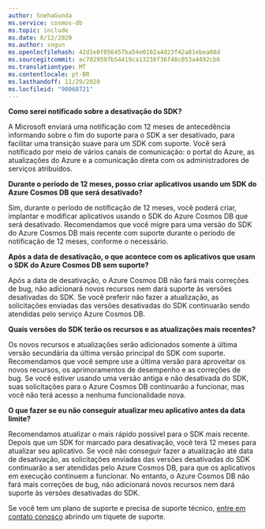 ```yaml
---
author: SnehaGunda
ms.service: cosmos-db
ms.topic: include
ms.date: 8/12/2020
ms.author: sngun
ms.openlocfilehash: 42d1e0f056457ba54e0102a4d23f42a81ebea08d
ms.sourcegitcommit: ac7029597b54419ca13238f36f48c053a4492cb6
ms.translationtype: MT
ms.contentlocale: pt-BR
ms.lasthandoff: 11/29/2020
ms.locfileid: "90068721"
---
```

**Como serei notificado sobre a desativação do SDK?**

A Microsoft enviará uma notificação com 12 meses de antecedência informando sobre o fim do suporte para o SDK a ser desativado, para facilitar uma transição suave para um SDK com suporte. Você será notificado por meio de vários canais de comunicação: o portal do Azure, as atualizações do Azure e a comunicação direta com os administradores de serviços atribuídos.

**Durante o período de 12 meses, posso criar aplicativos usando um SDK do Azure Cosmos DB que será desativado?** 

Sim, durante o período de notificação de 12 meses, você poderá criar, implantar e modificar aplicativos usando o SDK do Azure Cosmos DB que será desativado. Recomendamos que você migre para uma versão do SDK do Azure Cosmos DB mais recente com suporte durante o período de notificação de 12 meses, conforme o necessário. 

**Após a data de desativação, o que acontece com os aplicativos que usam o SDK do Azure Cosmos DB sem suporte?** 

Após a data de desativação, o Azure Cosmos DB não fará mais correções de bug, não adicionará novos recursos nem dará suporte às versões desativadas do SDK. Se você preferir não fazer a atualização, as solicitações enviadas das versões desativadas do SDK continuarão sendo atendidas pelo serviço Azure Cosmos DB. 

**Quais versões do SDK terão os recursos e as atualizações mais recentes?**

Os novos recursos e atualizações serão adicionados somente à última versão secundária da última versão principal do SDK com suporte. Recomendamos que você sempre use a última versão para aproveitar os novos recursos, os aprimoramentos de desempenho e as correções de bug. Se você estiver usando uma versão antiga e não desativada do SDK, suas solicitações para o Azure Cosmos DB continuarão a funcionar, mas você não terá acesso a nenhuma funcionalidade nova.  

**O que fazer se eu não conseguir atualizar meu aplicativo antes da data limite?**

Recomendamos atualizar o mais rápido possível para o SDK mais recente. Depois que um SDK for marcado para desativação, você terá 12 meses para atualizar seu aplicativo. Se você não conseguir fazer a atualização até data de desativação, as solicitações enviadas das versões desativadas do SDK continuarão a ser atendidas pelo Azure Cosmos DB, para que os aplicativos em execução continuem a funcionar. No entanto, o Azure Cosmos DB não fará mais correções de bug, não adicionará novos recursos nem dará suporte às versões desativadas do SDK. 

Se você tem um plano de suporte e precisa de suporte técnico, [entre em contato conosco](https://portal.azure.com/#blade/Microsoft_Azure_Support/HelpAndSupportBlade/overview) abrindo um tíquete de suporte.
    


